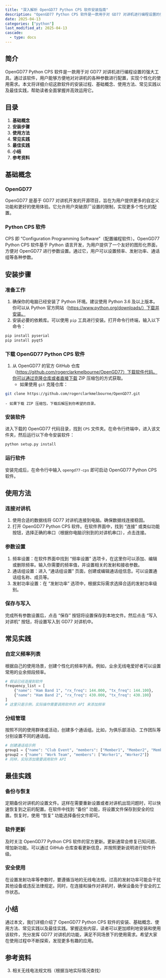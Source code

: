 ```yaml
---
title: "深入解析 OpenGD77 Python CPS 软件安装指南"
description: "OpenGD77 Python CPS 软件是一款用于对 GD77 对讲机进行编程设置的强大工具。通过该软件，用户能够方便地对对讲机的各种参数进行配置，实现个性化的使用需求。本文将详细介绍这款软件的安装过程、基础概念、使用方法、常见实践以及最佳实践，帮助读者全面掌握并高效运用它。"
date: 2025-04-13
categories: ["python"]
last_modified_at: 2025-04-13
cascade:
  - type: docs
---
```



## 简介
OpenGD77 Python CPS 软件是一款用于对 GD77 对讲机进行编程设置的强大工具。通过该软件，用户能够方便地对对讲机的各种参数进行配置，实现个性化的使用需求。本文将详细介绍这款软件的安装过程、基础概念、使用方法、常见实践以及最佳实践，帮助读者全面掌握并高效运用它。

<!-- more -->
## 目录
1. **基础概念**
2. **安装步骤**
3. **使用方法**
4. **常见实践**
5. **最佳实践**
6. **小结**
7. **参考资料**

## 基础概念
### OpenGD77
OpenGD77 是基于 GD77 对讲机开发的开源项目，旨在为用户提供更多的自定义功能和更好的使用体验。它允许用户突破原厂设置的限制，实现更多个性化的配置。

### Python CPS 软件
CPS 即 “Configuration Programming Software”（配置编程软件）。OpenGD77 Python CPS 软件基于 Python 语言开发，为用户提供了一个友好的图形化界面，方便对 OpenGD77 进行参数设置。通过它，用户可以设置频率、发射功率、通话组等各种参数。

## 安装步骤
### 准备工作
1. 确保你的电脑已经安装了 Python 环境。建议使用 Python 3.6 及以上版本。你可以从 Python 官方网站（https://www.python.org/downloads/）下载并安装。
2. 安装必要的依赖库。可以使用 `pip` 工具进行安装。打开命令行终端，输入以下命令：
```bash
pip install pyserial
pip install pyqt5
```

### 下载 OpenGD77 Python CPS 软件
1. 从 OpenGD77 的官方 GitHub 仓库（https://github.com/rogerclarkmelbourne/OpenGD77）下载软件代码。你可以通过克隆仓库或者直接下载 ZIP 压缩包的方式获取。
    - 如果使用 `git` 克隆仓库：
```bash
git clone https://github.com/rogerclarkmelbourne/OpenGD77.git
```
    - 如果下载 ZIP 压缩包，下载后解压到你希望的目录。

### 安装软件
进入下载的 OpenGD77 代码目录，找到 `CPS` 文件夹。在命令行终端中，进入该文件夹，然后运行以下命令安装软件：
```bash
python setup.py install
```

### 运行软件
安装完成后，在命令行中输入 `opengd77-cps` 即可启动 OpenGD77 Python CPS 软件。

## 使用方法
### 连接对讲机
1. 使用合适的数据线将 GD77 对讲机连接到电脑。确保数据线连接稳固。
2. 打开 OpenGD77 Python CPS 软件。在软件界面中，找到 “连接” 或类似功能按钮，选择正确的串口（根据你电脑识别到的对讲机串口），点击连接。

### 参数设置
1. 频率设置：在软件界面中找到 “频率设置” 选项卡，在这里你可以添加、编辑或删除频率。输入你需要的频率值，并设置相关的发射和接收参数。
2. 通话组设置：进入 “通话组设置” 页面，创建或编辑通话组信息。可以设置通话组名称、成员等。
3. 发射功率设置：在 “发射功率” 选项中，根据实际需求选择合适的发射功率级别。

### 保存与写入
完成所有参数设置后，点击 “保存” 按钮将设置保存到本地文件。然后点击 “写入对讲机” 按钮，将设置写入到 GD77 对讲机中。

## 常见实践
### 自定义频率列表
根据自己的使用场景，创建个性化的频率列表。例如，业余无线电爱好者可以设置常用的业余频段频率。
```python
# 假设已经连接到软件
frequency_list = [
    {"name": "Ham Band 1", "rx_freq": 144.000, "tx_freq": 144.100},
    {"name": "Ham Band 2", "rx_freq": 430.000, "tx_freq": 430.100}
]
# 这里只是示例，实际操作需要调用软件的 API 来添加频率
```

### 分组管理
按照不同的使用群体或活动，创建多个通话组。比如，为俱乐部活动、工作团队等分别设置不同的通话组。
```python
# 创建通话组示例
group1 = {"name": "Club Event", "members": ["Member1", "Member2", "Member3"]}
group2 = {"name": "Work Team", "members": ["Worker1", "Worker2"]}
# 同样，实际添加需要调用软件 API
```

## 最佳实践
### 备份与恢复
定期备份对讲机的设置文件。这样在需要重新设置或者对讲机出现问题时，可以快速恢复到之前的配置。在软件中找到 “备份” 功能，将设置文件保存到安全的位置。恢复时，使用 “恢复” 功能选择备份文件即可。

### 软件更新
及时关注 OpenGD77 Python CPS 软件的官方更新。更新通常会修复已知问题、增加新功能。可以通过 GitHub 仓库查看更新信息，并按照更新说明进行软件升级。

### 安全使用
在设置发射功率等参数时，要遵循当地的无线电法规。过高的发射功率可能会干扰其他设备或违反法律规定。同时，在连接和操作对讲机时，确保设备处于安全的工作状态。

## 小结
通过本文，我们详细介绍了 OpenGD77 Python CPS 软件的安装、基础概念、使用方法、常见实践以及最佳实践。掌握这些内容，读者可以更加顺利地安装和使用该软件，充分发挥 GD77 对讲机的功能，满足不同场景下的使用需求。希望大家在使用过程中不断探索，发现更多有趣的应用。

## 参考资料
3. 相关无线电法规文档（根据当地实际情况查找） 